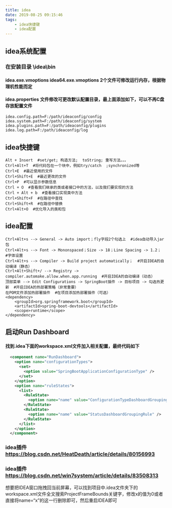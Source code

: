 ```yaml
---
title: idea
date: 2019-08-25 09:15:46
tags:
    - idea快捷键
    - idea配置
---
```

## idea系统配置
### 在安装目录 \idea\bin
#### idea.exe.vmoptions idea64.exe.vmoptions 2个文件可修改运行内存，根据物理机性能而定
#### idea.properties 文件修改可更改默认配置目录，最上面添加如下，可以不再C盘存放配置文件
```properties
idea.config.path=F:/path/ideaconfig/config
idea.system.path=F:/path/ideaconfig/system
idea.plugins.path=F:/path/ideaconfig/plugins
idea.log.path=F:/path/ideaconfig/log
```
## idea快捷键
```
Alt + Insert  #set/get; 构造方法;  toString; 重写方法。。。
Ctrl+Alt+T  #将代码包在一个块中，例如try/catch  ;synchronized等
Ctrl+E  #最近使用的文件
Ctrl+Shift+E  #最近更改的文件
Ctrl+P  #可以显示参数信息
Ctrl + O  #查看我们继承的类或者接口中的方法，以及我们要实现的方法
Ctrl + Alt + b  #查看接口实现类中方法
Ctrl+Shift+F  #在路径中查找
Ctrl+Shift+R  #在路径中替换
Ctrl+Alt+O  #优化导入的类和包
```
## idea配置
```
Ctrl+Alt+s --> General -> Auto import；fly字段2个勾选上  #idea自动导入jar包
Ctrl+Alt+s --> Font -> Mononspaced；Size -> 18；Line Spacing -> 1.2；  #字体设置
Ctrl+Alt+s --> Compiler -> Build project automatically；  #开启IDEA的自动编译（静态）
Ctrl+Alt+Shift+/ --> Registry -> compiler.automake.allow.when.app.running  #开启IDEA的自动编译（动态）
顶部菜单 --> Edit Configurations -> SpringBoot插件 -> 目标项目 -> 勾选热更新  #开启IDEA的热部署策略（非常重要）
在POM文件添加热部署插件  #在项目添加热部署插件（可选）
<dependency>
    <groupId>org.springframework.boot</groupId>
    <artifactId>spring-boot-devtools</artifactId>
    <scope>runtime</scope>
</dependency>
```
## 启动Run Dashboard
#### 找到.idea下面的workspace.xml文件加入相关配置，最终代码如下
```xml
  <component name="RunDashboard">
    <option name="configurationTypes">
      <set>
        <option value="SpringBootApplicationConfigurationType" />
      </set>
    </option>
    <option name="ruleStates">
      <list>
        <RuleState>
          <option name="name" value="ConfigurationTypeDashboardGroupingRule" />
        </RuleState>
        <RuleState>
          <option name="name" value="StatusDashboardGroupingRule" />
        </RuleState>
      </list>
    </option>
  </component>
```
### idea插件 https://blog.csdn.net/HeatDeath/article/details/80156993
### idea插件 https://blog.csdn.net/win7system/article/details/83508313
想要把IDEA窗口拖拽回当前屏幕，可以找到项目中.idea文件夹下的workspace.xml文件全文搜索ProjectFrameBounds关键字，修改x的值为0或者直接将name=“x”的这一行删除即可，然后重启IDEA即可
